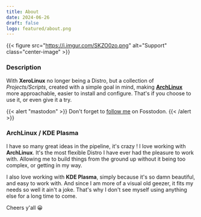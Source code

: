 ```yaml
---
title: About
date: 2024-06-26
draft: false
logo: featured/about.png
---
```


{{< figure src="https://i.imgur.com/SKZO0zo.png" alt="Support" class="center-image" >}}

### Description

With **XeroLinux** no longer being a Distro, but a collection of _Projects/Scripts_, created with a simple goal in mind, making [**ArchLinux**](https://archlinux.org) more approachable, easier to install and configure. That's if you choose to use it, or even give it a try.

{{< alert "mastodon" >}}
Don't forget to [follow me](https://fosstodon.org/@XeroLinux) on Fosstodon.
{{< /alert >}}

### ArchLinux / KDE Plasma

I have so many great ideas in the pipeline, it's crazy ! I love working with **ArchLinux**. It's the most flexible Distro I have ever had the pleasure to work with. Allowing me to build things from the ground up without it being too complex, or getting in my way.

I also love working with **KDE Plasma**, simply because it's so damn beautiful, and easy to work with. And since I am more of a visual old geezer, it fits my needs so well it ain't a joke. That's why I don't see myself using anything else for a long time to come.

Cheers y'all 😀
